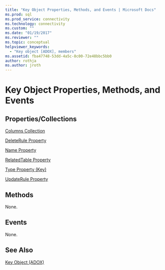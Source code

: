 ```yaml
---
title: "Key Object Properties, Methods, and Events | Microsoft Docs"
ms.prod: sql
ms.prod_service: connectivity
ms.technology: connectivity
ms.custom: ""
ms.date: "01/19/2017"
ms.reviewer: ""
ms.topic: conceptual
helpviewer_keywords: 
  - "Key object [ADOX], members"
ms.assetid: fba47748-53dd-4a5c-8c00-72e48bbc5bb0
author: rothja
ms.author: jroth
---
```

# Key Object Properties, Methods, and Events
## Properties/Collections  
 [Columns Collection](../../../ado/reference/adox-api/columns-collection-adox.md)  
  
 [DeleteRule Property](../../../ado/reference/adox-api/deleterule-property-adox.md)  
  
 [Name Property](../../../ado/reference/adox-api/name-property-adox.md)  
  
 [RelatedTable Property](../../../ado/reference/adox-api/relatedtable-property-adox.md)  
  
 [Type Property (Key)](../../../ado/reference/adox-api/type-property-key-adox.md)  
  
 [UpdateRule Property](../../../ado/reference/adox-api/updaterule-property-adox.md)  
  
## Methods  
 None.  
  
## Events  
 None.  
  
## See Also  
 [Key Object (ADOX)](../../../ado/reference/adox-api/key-object-adox.md)
